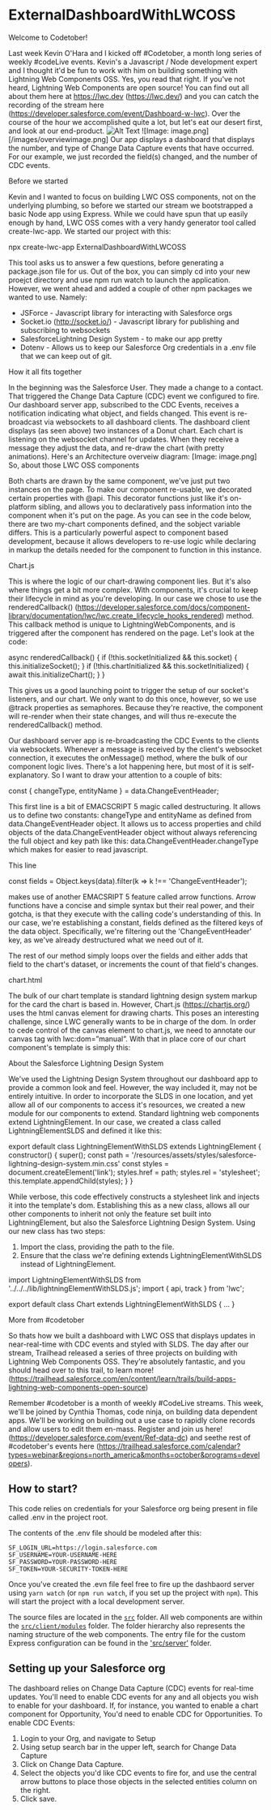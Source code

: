 # ExternalDashboardWithLWCOSS

Welcome to Codetober!

Last week Kevin O'Hara and I kicked off #Codetober, a month long series of weekly #codeLive events. Kevin's a Javascript / Node development expert and I thought it'd be fun to work with him on building something with Lightning Web Components OSS. Yes, you read that right. If you've not heard, Lightning Web Components are open source! You can find out all about them here at https://lwc.dev (https://lwc.dev/) and you can catch the recording of the stream here (https://developer.salesforce.com/event/Dashboard-w-lwc). Over the course of the hour we accomplished quite a lot, but let's eat our desert first, and look at our end-product.
![Alt Text](url)
![Image: image.png][/images/overviewimage.png]
Our app displays a dashboard that displays the number, and type of Change Data Capture events that have occurred. For our example, we just recorded the field(s) changed, and the number of CDC events.

Before we started

Kevin and I wanted to focus on building LWC OSS components, not on the underlying plumbing, so before we started our stream we bootstrapped a basic Node app using Express. While we could have spun that up easily enough by hand, LWC OSS comes with a very handy generator tool called create-lwc-app. We started our project with this:

npx create-lwc-app ExternalDashboardWithLWCOSS

This tool asks us to answer a few questions, before generating a package.json file for us. Out of the box, you can simply cd into your new proejct directory and use npm run watch to launch the application. However, we went ahead and added a couple of other npm packages we wanted to use. Namely:

- JSForce - Javascript library for interacting with Salesforce orgs
- Socket.io (http://socket.io/) - Javascript library for publishing and subscribing to websockets
- SalesforceLightning Design System - to make our app pretty
- Dotenv - Allows us to keep our Salesforce Org credentials in a .env file that we can keep out of git.

How it all fits together

In the beginning was the Salesforce User. They made a change to a contact. That triggered the Change Data Capture (CDC) event we configured to fire. Our dashboard server app, subscribed to the CDC Events, receives a notification indicating what object, and fields changed. This event is re-broadcast via websockets to all dashboard clients. The dashboard client displays (as seen above) two instances of a Donut chart. Each chart is listening on the websocket channel for updates. When they receive a message they adjust the data, and re-draw the chart (with pretty animations). Here's an Architecture overveiw diagram:
[Image: image.png]
So, about those LWC OSS components

Both charts are drawn by the same component, we've just put two instances on the page. To make our component re-usable, we decorated certain properties with @api. This decorator functions just like it's on-platform sibling, and allows you to declaratively pass information into the component when it's put on the page. As you can see in the code below, there are two my-chart components defined, and the sobject variable differs. This is a particularly powerful aspect to component based development, because it allows developers to re-use logic while declaring in markup the details needed for the component to function in this instance.

<div class="center">
    <template if:true={socketReady}>
      <div class="charts">
        <!-- Add more charts here -->
        <div class="slds-grid slds-gutters slds-wrap">
          <div class="slds-col">
            <my-chart sobject="Case" socket={socket}></my-chart>
          </div>
          <div class="slds-col">
            <my-chart sobject="Contact" socket={socket}></my-chart>
          </div>
        </div>
      </div>
    </template>
  </div>

Chart.js

This is where the logic of our chart-drawing component lies. But it's also where things get a bit more complex. With components, it's crucial to keep their lifecycle in mind as you're developing. In our case we chose to use the renderedCallback() (https://developer.salesforce.com/docs/component-library/documentation/lwc/lwc.create_lifecycle_hooks_rendered) method. This callback method is unique to LightningWebComponents, and is triggered after the component has rendered on the page. Let's look at the code:

async renderedCallback() {
if (!this.socketInitialized && this.socket) {
this.initializeSocket();
}
if (!this.chartInitialized && this.socketInitialized) {
await this.initializeChart();
}
}

This gives us a good launching point to trigger the setup of our socket's listeners, and our chart. We only want to do this once, however, so we use @track properties as semaphores. Because they're reactive, the component will re-render when their state changes, and will thus re-execute the renderedCallback() method.

Our dashboard server app is re-broadcasting the CDC Events to the clients via websockets. Whenever a message is received by the client's websocket connection, it executes the onMessage() method, where the bulk of our component logic lives. There's a lot happening here, but most of it is self-explanatory. So I want to draw your attention to a couple of bits:

const { changeType, entityName } = data.ChangeEventHeader;

This first line is a bit of EMACSCRIPT 5 magic called destructuring. It allows us to define two constants: changeType and entityName as defined from data.ChangeEventHeader object. It allows us to access properties and child objects of the data.ChangeEventHeader object without always referencing the full object and key path like this: data.ChangeEventHeader.changeType which makes for easier to read javascript.

This line

const fields = Object.keys(data).filter(k => k !== 'ChangeEventHeader');

makes use of another EMACSRIPT 5 feature called arrow functions. Arrow functions have a concise and simple syntax but their real power, and their gotcha, is that they execute with the calling code's understanding of this. In our case, we're establishing a constant, fields defined as the filtered keys of the data object. Specifically, we're filtering out the 'ChangeEventHeader' key, as we've already destructured what we need out of it.

The rest of our method simply loops over the fields and either adds that field to the chart's dataset, or increments the count of that field's changes.

chart.html

The bulk of our chart template is standard lightning design system markup for the card the chart is based in. However, Chart.js (https://chartjs.org/) uses the html canvas element for drawing charts. This poses an interesting challenge, since LWC generally wants to be in charge of the dom. In order to cede control of the canvas element to chart.js, we need to annotate our canvas tag with lwc:dom=”manual”. With that in place core of our chart component's template is simply this:

<canvas class="donut" lwc:dom="manual"></canvas>

About the Salesforce Lightning Design System

We've used the Lightning Design System throughout our dashboard app to provide a common look and feel. However, the way included it, may not be entirely intuitive. In order to incorporate the SLDS in one location, and yet allow all of our components to access it's resources, we created a new module for our components to extend. Standard lightning web components extend LightningElement. In our case, we created a class called LightningElementSLDS and defined it like this:

export default class LightningElementWithSLDS extends LightningElement {
constructor() {
super();
const path = '/resources/assets/styles/salesforce-lightning-design-system.min.css'
const styles = document.createElement('link');
styles.href = path;
styles.rel = 'stylesheet';
this.template.appendChild(styles);
}
}

While verbose, this code effectively constructs a stylesheet link and injects it into the template's dom. Establishing this as a new class, allows all our other components to inherit not only the feature set built into LightningElement, but also the Salesforce Lightning Design System. Using our new class has two steps:

1. Import the class, providing the path to the file.
2. Ensure that the class we're defining extends LightningElementWithSLDS instead of LightningElement.

import LightningElementWithSLDS from '../../../lib/lightningElementWithSLDS.js';
import { api, track } from 'lwc';

export default class Chart extends LightningElementWithSLDS { ... }

More from #codetober

So thats how we built a dashboard with LWC OSS that displays updates in near-real-time with CDC events and styled with SLDS. The day after our stream, Trailhead released a series of three projects on building with Lightning Web Components OSS. They're absolutely fantastic, and you should head over to this trail, to learn more! (https://trailhead.salesforce.com/en/content/learn/trails/build-apps-lightning-web-components-open-source)

Remember #codetober is a month of weekly #CodeLive streams. This week, we'll be joined by Cynthia Thomas, code ninja, on building data dependent apps. We'll be working on building out a use case to rapidly clone records and allow users to edit them en-mass. Register and join us here! (https://developer.salesforce.com/event/Ref-data-dc) and seethe rest of #codetober's events here (https://trailhead.salesforce.com/calendar?types=webinar&regions=north_america&months=october&programs=developers).

## How to start?

This code relies on credentials for your Salesforce org being present in file called .env in the project root.

The contents of the .env file should be modeled after this:

```shell
SF_LOGIN_URL=https://login.salesforce.com
SF_USERNAME=YOUR-USERNAME-HERE
SF_PASSWORD=YOUR-PASSWORD-HERE
SF_TOKEN=YOUR-SECURITY-TOKEN-HERE
```

Once you've created the .evn file feel free to fire up the dashbaord server using `yarn watch` (or `npm run watch`, if you set up the project with `npm`). This will start the project with a local development server.

The source files are located in the [`src`](./src) folder. All web components are within the [`src/client/modules`](./src/modules) folder. The folder hierarchy also represents the naming structure of the web components. The entry file for the custom Express configuration can be found in the ['src/server'](./src/server) folder.

## Setting up your Salesforce org

The dashboard relies on Change Data Capture (CDC) events for real-time updates. You'll need to enable CDC events for any and all objects you wish to enable for your dashboard. If, for instance, you wanted to enable a chart component for Opportunity, You'd need to enable CDC for Opportunities. To enable CDC Events:

1. Login to your Org, and navigate to Setup
2. Using setup search bar in the upper left, search for Change Data Capture
3. Click on Change Data Capture.
4. Select the objects you'd like CDC events to fire for, and use the central arrow buttons to place those objects in the selected entities column on the right.
5. Click save.
